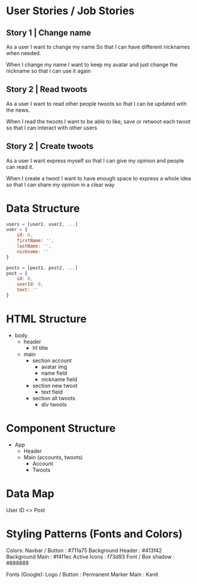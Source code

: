 # User Stories / Job Stories

## Story 1 | Change name
As a user 
I want to change my name
So that I can have different nicknames when needed. 

When I change my name
I want to keep my avatar and just change the nickname
so that I can use it again

## Story 2 | Read twoots
As a user 
I want to read other people twoots
so that I can be updated with the news.

When I read the twoots
I want to be able to like, save or retwoot each twoot
so that I can interact with other users

## Story 2 | Create twoots
As a user 
I want express myself
so that I can give my opinion and people can read it. 

When I create a twoot
I want to have enough space to express a whole idea
so that I can share my opinion in a clear way

# Data Structure
```js
users = [user1, user2, ...]
user = {
    id: 0,
    firstName: '',
    lastName: '',
    nickname: ''
}

posts = [post1, post2, ...]
post = {
    id: 0,
    userId: 0,
    text: ''
}

```

# HTML Structure
- body
  - header
    - h1 title
  - main
    - section account
      - avatar img
      - name field
      - nickname field
    - section new twoot
      - text field
    - section all twoots
        - div twoots

# Component Structure
- App
  - Header
  - Main (accounts, twoots)
    - Account
    - Twoots

# Data Map
User ID <> Post 

# Styling Patterns (Fonts and Colors)
Colors:
    Navbar / Button : #711a75
    Background Header : #413f42
    Background Main : #f4f1ec
    Active Icons : f73d93
    Font / Box shadow : #888888

Fonts (Google):
    Logo / Button : Permanent Marker
    Main : Kanit
